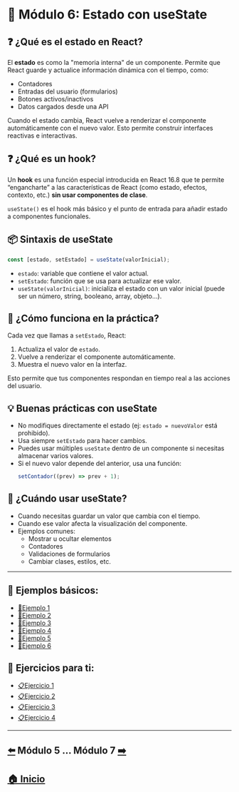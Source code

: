 # 📘 Módulo 6: Estado con useState

## ❓ ¿Qué es el estado en React?

El **estado** es como la "memoria interna" de un componente. Permite que React guarde y actualice información dinámica con el tiempo, como:

- Contadores
- Entradas del usuario (formularios)
- Botones activos/inactivos
- Datos cargados desde una API

Cuando el estado cambia, React vuelve a renderizar el componente automáticamente con el nuevo valor. Esto permite construir interfaces reactivas e interactivas.

## ❓ ¿Qué es un hook?

Un **hook** es una función especial introducida en React 16.8 que te permite “engancharte” a las características de React (como estado, efectos, contexto, etc.) **sin usar componentes de clase**.

`useState()` es el hook más básico y el punto de entrada para añadir estado a componentes funcionales.

## 📦 Sintaxis de useState

```jsx
const [estado, setEstado] = useState(valorInicial);
```

- `estado`: variable que contiene el valor actual.
- `setEstado`: función que se usa para actualizar ese valor.
- `useState(valorInicial)`: inicializa el estado con un valor inicial (puede ser un número, string, booleano, array, objeto...).

## 📘 ¿Cómo funciona en la práctica?

Cada vez que llamas a `setEstado`, React:

1. Actualiza el valor de `estado`.
2. Vuelve a renderizar el componente automáticamente.
3. Muestra el nuevo valor en la interfaz.

Esto permite que tus componentes respondan en tiempo real a las acciones del usuario.

## 💡 Buenas prácticas con useState

- No modifiques directamente el estado (ej: `estado = nuevoValor` está prohibido).
- Usa siempre `setEstado` para hacer cambios.
- Puedes usar múltiples `useState` dentro de un componente si necesitas almacenar varios valores.
- Si el nuevo valor depende del anterior, usa una función:  
  ```jsx
  setContador((prev) => prev + 1);
  ```

## 🧠 ¿Cuándo usar useState?

- Cuando necesitas guardar un valor que cambia con el tiempo.
- Cuando ese valor afecta la visualización del componente.
- Ejemplos comunes:
  - Mostrar u ocultar elementos
  - Contadores
  - Validaciones de formularios
  - Cambiar clases, estilos, etc.

---

## 🧪 Ejemplos básicos:

* [📝Ejemplo 1](./Ejemplos/Ejemplo_1.md)
* [📝Ejemplo 2](./Ejemplos/Ejemplo_2.md)
* [📝Ejemplo 3](./Ejemplos/Ejemplo_3.md)
* [📝Ejemplo 4](./Ejemplos/Ejemplo_4.md)
* [📝Ejemplo 5](./Ejemplos/Ejemplo_5.md)
* [📝Ejemplo 6](./Ejemplos/Ejemplo_6.md)

## 🎯 Ejercicios para ti:

* [📋Ejercicio 1](./Ejercicios/Ejercicio_1.md)
* [📋Ejercicio 2](./Ejercicios/Ejercicio_2.md)
* [📋Ejercicio 3](./Ejercicios/Ejercicio_3.md)
* [📋Ejercicio 4](./Ejercicios/Ejercicio_4.md)

---

## [⬅️](../Modulo_5:_Props_(Propiedades_entre_componentes)/Modulo_5.md) Módulo 5 ... Módulo 7 [➡️](../Modulo_7:_Eventos_en_React/Modulo_7.md)

## [🏠 Inicio](../README.md)

